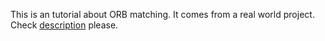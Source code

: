 This is an tutorial about ORB matching. It comes from a real world project.
Check [description](https://www.jianshu.com/p/a60b5529fc7b) please.

